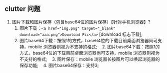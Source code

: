 ## <a name='clutter-quesition'>clutter 问题</a>

1. 图片下载和图片保存（包含base64位的图片保存）【针对手机浏览器】?
    1.  图片下载：`<a href="img.png" target="_blank" download="aaa.png">Download Pic</a>` [download 标志下载];
    2.  图片base64下载：按照1的方式，base64位的下载目前桌面浏览器尚可支持，mobile 浏览器则视为不支持的格式;
    2.  图片base64下载：按照1的方式，base64位的下载目前桌面浏览器尚可支持，mobile 浏览器则视为不支持的格式;
    3.  图片保存：mobile 浏览器长按图片可以唤起浏览器的保存功能;
    4.  图片base64保存：支持3;

